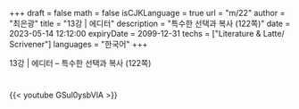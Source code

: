 +++
draft = false
math = false
isCJKLanguage = true
url = "m/22"
author = "최은광"
title = "13강 | 에디터"
description = "특수한 선택과 복사 (122쪽)"
date = 2023-05-14 12:12:00
expiryDate = 2099-12-31
techs = ["Literature & Latte/ Scrivener"]
languages = "한국어"
+++

13강 | 에디터 – 특수한 선택과 복사 (122쪽)

<!--more--> 

#

{{< youtube GSul0ysbVlA >}}

#